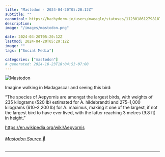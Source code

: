 ```yaml
---
title: "Mastodon - 2024-04-20T05:20:12Z"
subtitle: ""
canonical: https://hachyderm.io/users/mweagle/statuses/112301861279818780
description:
image: "/images/mastodon.png"

date: 2024-04-20T05:20:12Z
lastmod: 2024-04-20T05:20:12Z
image: ""
tags: ["Social Media"]

categories: ["mastodon"]
# generated: 2024-10-23T18:04:53-07:00
---
```

![Mastodon](/images/mastodon.png)

<p>Imagine walking in Madagascar and seeing this bird:</p><p>“The species of Aepyornis are amongst the largest birds, with weights of 235 kilograms (520 lb) estimated for A. hildebrandti and 275–1,000 kilograms (610–2,200 lb) for A. maximus, making it one of the largest, if not the largest bird to have ever lived, with the latter reaching 3 metres (9.8 ft) in height.”</p><p><a href="https://en.wikipedia.org/wiki/Aepyornis" target="_blank" rel="nofollow noopener noreferrer" translate="no"><span class="invisible">https://</span><span class="ellipsis">en.wikipedia.org/wiki/Aepyorni</span><span class="invisible">s</span></a></p>


###### [Mastodon Source 🐘](https://hachyderm.io/@mweagle/112301861279818780)

___

